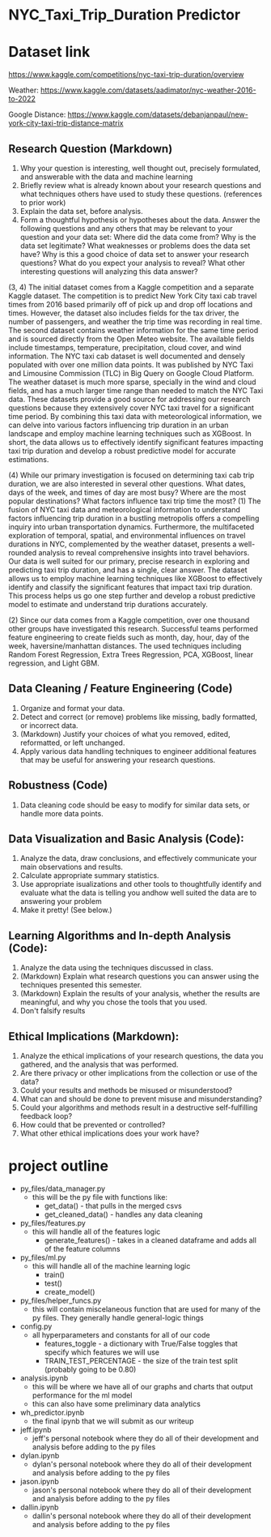 # NYC_Taxi_Trip_Duration Predictor

# Dataset link

https://www.kaggle.com/competitions/nyc-taxi-trip-duration/overview

Weather:
https://www.kaggle.com/datasets/aadimator/nyc-weather-2016-to-2022

Google Distance:
https://www.kaggle.com/datasets/debanjanpaul/new-york-city-taxi-trip-distance-matrix

## Research Question (Markdown)
1. Why your question is interesting, well thought out, precisely formulated, and answerable with the data and machine learning
2. Briefly review what is already known about your research questions and what techniques others have used to study these questions. (references to prior work)
3. Explain the data set, before analysis.
4. Form a thoughtful hypothesis or hypotheses about the data. Answer the following questions and any others that may be relevant to your question and your data set:
Where did the data come from?
Why is the data set legitimate? What weaknesses or problems does the data set have?
Why is this a good choice of data set to answer your research questions?
What do you expect your analysis to reveal?
What other interesting questions will analyzing this data answer?

(3, 4) The initial dataset comes from a Kaggle competition and a separate Kaggle dataset. The competition is to predict New York City taxi cab travel times from 2016 based primarily off of pick up and drop off locations and times. However, the dataset also includes fields for the tax driver, the number of passengers, and weather the trip time was recording in real time. The second dataset contains weather information for the same time period and is sourced directly from the Open Meteo website. The available fields include timestamps, temperature, precipitation, cloud cover, and wind information. The NYC taxi cab dataset is well documented and densely populated with over one million data points. It was published by NYC Taxi and Limousine Commission (TLC) in Big Query on Google Cloud Platform. The weather dataset is much more sparse, specially in the wind and cloud fields, and has a much larger time range than needed to match the NYC Taxi data. These datasets provide a good source for addressing our research questions because they extensively cover NYC taxi travel for a significant time period. By combining this taxi data with meteorological information, we can delve into various factors influencing trip duration in an urban landscape and employ machine learning techniques such as XGBoost. In short, the data allows us to effectively identify significant features impacting taxi trip duration and develop a robust predictive model for accurate estimations.

(4) While our primary investigation is focused on determining taxi cab trip duration, we are also interested in several other questions. What dates, days of the week, and times of day are most busy? Where are the most popular destinations? What factors influence taxi trip time the most? (1) The fusion of NYC taxi data and meteorological information to understand factors influencing trip duration in a bustling metropolis offers a compelling inquiry into urban transportation dynamics. Furthermore, the multifaceted exploration of temporal, spatial, and environmental influences on travel durations in NYC, complemented by the weather dataset, presents a well-rounded analysis to reveal comprehensive insights into travel behaviors. Our data is well suited for our primary, precise research in exploring and predicting taxi trip duration, and has a single, clear answer. The dataset allows us to employ machine learning techniques like XGBoost to effectively identify and classify the significant features that impact taxi trip duration. This process helps us go one step further and develop a robust predictive model to estimate and understand trip durations accurately.

(2) Since our data comes from a Kaggle competition, over one thousand other groups have investigated this research. Successful teams performed feature engineering to create fields such as month, day, hour, day of the week, haversine/manhattan distances. The used techniques including Random Forest Regression, Extra Trees Regression, PCA, XGBoost, linear regression, and Light GBM. 

## Data Cleaning / Feature Engineering (Code)
1. Organize and format your data.
2. Detect and correct (or remove) problems like missing, badly formatted, or incorrect data.
3. (Markdown) Justify your choices of what you removed, edited, reformatted, or left unchanged.
4. Apply various data handling techniques to engineer additional features that may be useful for answering your research questions.

## Robustness (Code)
1. Data cleaning code should be easy to modify for similar data sets, or handle more data points.

## Data Visualization and Basic Analysis (Code): 
1. Analyze the data, draw conclusions, and effectively communicate your main observations and results.
2. Calculate appropriate summary statistics.
3. Use appropriate isualizations and other tools to thoughtfully identify and evaluate what the data is telling you andhow well suited the data are to answering your problem
4. Make it pretty! (See below.)

## Learning Algorithms and In-depth Analysis (Code): 
1. Analyze the data using the techniques discussed in class.
2. (Markdown) Explain what research questions you can answer using the techniques presented this semester.
3. (Markdown) Explain the results of your analysis, whether the results are meaningful, and why you chose the tools that you used.
4. Don't falsify results

## Ethical Implications (Markdown): 
1. Analyze the ethical implications of your research questions, the data you gathered, and the analysis that was performed.
2. Are there privacy or other implications from the collection or use of the data?
3. Could your results and methods be misused or misunderstood?
4. What can and should be done to prevent misuse and misunderstanding?
5. Could your algorithms and methods result in a destructive self-fulfilling feedback loop?
6. How could that be prevented or controlled?
7. What other ethical implications does your work have?


# project outline

* py_files/data_manager.py
    * this will be the py file with functions like:
        * get_data() - that pulls in the merged csvs
        * get_cleaned_data() - handles any data cleaning
* py_files/features.py
    * this will handle all of the features logic
        * generate_features() - takes in a cleaned dataframe and adds all of the feature columns
* py_files/ml.py
    * this will handle all of the machine learning logic
        * train()
        * test()
        * create_model()
* py_files/helper_funcs.py
    * this will contain miscelaneous function that are used for many of the py files. They generally handle general-logic things
* config.py
    * all hyperparameters and constants for all of our code
        * features_toggle - a dictionary with True/False toggles that specify which features we will use
        * TRAIN_TEST_PERCENTAGE - the size of the train test split (probably going to be 0.80)
* analysis.ipynb
    * this will be where we have all of our graphs and charts that output performance for the ml model
    * this can also have some preliminary data analytics
* wh_predictor.ipynb
    * the final ipynb that we will submit as our writeup
* jeff.ipynb
    * jeff's personal notebook where they do all of their development and analysis before adding to the py files
* dylan.ipynb
    * dylan's personal notebook where they do all of their development and analysis before adding to the py files
* jason.ipynb
    * jason's personal notebook where they do all of their development and analysis before adding to the py files
* dallin.ipynb
    * dallin's personal notebook where they do all of their development and analysis before adding to the py files
